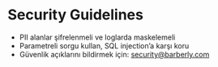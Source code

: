 # Security Guidelines

- PII alanlar şifrelenmeli ve loglarda maskelemeli
- Parametreli sorgu kullan, SQL injection’a karşı koru
- Güvenlik açıklarını bildirmek için: security@barberly.com

